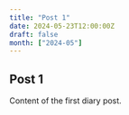 ```yaml
---
title: "Post 1"
date: 2024-05-23T12:00:00Z
draft: false
month: ["2024-05"]
---
```


## Post 1
Content of the first diary post.
